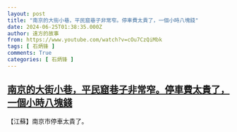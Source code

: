 ```yaml
---
layout: post
title: "南京的大街小巷，平民窟巷子非常窄。停車費太貴了，一個小時八塊錢"
date: 2024-06-25T01:38:35.000Z
author: 遠方的故事
from: https://www.youtube.com/watch?v=cOu7CzQiMbk
tags: [ 石炳锋 ]
comments: True
categories: [ 石炳锋 ]
---
```

<!--1719279515000-->
[南京的大街小巷，平民窟巷子非常窄。停車費太貴了，一個小時八塊錢](https://www.youtube.com/watch?v=cOu7CzQiMbk)
------

<div>
【江蘇】南京市停車太貴了。
</div>
